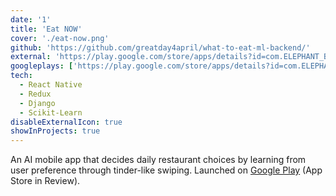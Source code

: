 ```yaml
---
date: '1'
title: 'Eat NOW'
cover: './eat-now.png'
github: 'https://github.com/greatday4april/what-to-eat-ml-backend/'
external: 'https://play.google.com/store/apps/details?id=com.ELEPHANT_BOX.what_to_eat'
googleplays: ['https://play.google.com/store/apps/details?id=com.ELEPHANT_BOX.what_to_eat']
tech:
  - React Native
  - Redux
  - Django
  - Scikit-Learn
disableExternalIcon: true
showInProjects: true
---
```


An AI mobile app that decides daily restaurant choices by learning from user preference through tinder-like swiping. Launched on [Google Play](https://play.google.com/store/apps/details?id=com.ELEPHANT_BOX.what_to_eat) (App Store in Review).
